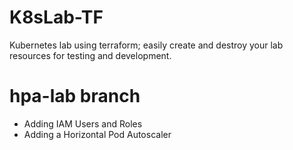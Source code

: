 # K8sLab-TF
Kubernetes lab using terraform; easily create and destroy your lab resources for testing and development.

# hpa-lab branch
* Adding IAM Users and Roles
* Adding a Horizontal Pod Autoscaler
